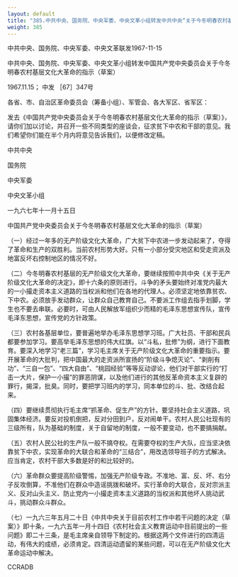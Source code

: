 ```yaml
---
layout: default
title: "385.中共中央、国务院、中央军委、中央文革小组转发中共中央“关于今冬明春农村基层文化大革命的指示（草案）”"
weight: 385
---
```


中共中央、国务院、中央军委、中央文革联发1967-11-15

中共中央、国务院、中央军委、中央文革小组转发中国共产党中央委员会关于今冬明春农村基层文化大革命的指示（草案）

1967.11.15； 中发 ［67］347号

各省、市、自治区革命委员会（筹备小组）、军管会、各大军区、省军区：

发去《中国共产党中央委员会关于今冬明春农村基层文化大革命的指示（草案）》，请你们加以讨论，并召开一些不同类型的座谈会，征求贫下中农和干部的意见。我们希望你们能在半个月内将意见告诉我们，以便修改定稿。

中共中央

国务院

中央军委

中央文革小组

一九六七年十一月十五日

中国共产党中央委员会关于今冬明春农村基层文化大革命的指示（草案）

（一）经过一年多的无产阶级文化大革命，广大贫下中农进一步发动起来了，夺得了革命和生产的双胜利。当前农村形势大好。只有一小部分受灾地区和受走资派及地富反坏右控制地区的情况不好。

（二）今冬明春农村基层的无产阶级文化大革命，要继续按照中共中央《关于无产阶级文化大革命的决定》，即十六条的原则进行。斗争的矛头要始终对准党内最大的一小撮走资本主义道路的当权派和他们在各地的代理人。必须坚定地依靠贫农、下中农。必须放手发动群众，让群众自己教育自己。不要派工作组去指手划脚，学生也不要去串联。必要时，可由人民解放军组织少而精的毛泽东思想宣传队，宣传毛泽东思想，宣传党的方针政策。

（三）农村各基层单位，要普遍地举办毛泽东思想学习班。广大社员、干部和民兵都要参加学习。要高举毛泽东思想的伟大红旗。以“斗私，批修”为纲，进行下面教育。要深入地学习“老三篇”，学习毛主席关于无产阶级文化大革命的重要指示。要开展革命的大批判，把中国最大的走资派所宣扬的“阶级斗争熄灭论”、“剥削有功”、“三自一包”、“四大自由”、“桃园经验”等等反动谬论，他们对干部实行的“打击一大片，保护一小撮”的罪恶阴谋，以及他们进行的其他反革命资本主义复辟的罪行，揭深，批臭。同时，要把学习班内的学习，同本单位的斗、批、改结合起来。

（四）要继续贯彻执行毛主席“抓革命、促生产”的方针。要坚持社会主义道路，巩固集体经济。要反对投机倒把，反对分田到户，反对闹单干。农村人民公社现有的三级所有，队为基础的制度，关于自留地的制度，一般不要变动，也不要搞捐献。

（五）农村人民公社的生产队一般不搞夺权。在需要夺权的生产大队，应当坚决依靠贫下中农，实现革命的大联合和革命的“三结合”，用改选领导班子的方式解决。应当肯定，农村干部大多数是好的和比较好的。

（六）革命群众要提高阶级警惕，加强无产阶级专政。不准地、富、反、坏、右分子反攻倒算，不准他们在群众中造谣挑拨和破坏。实行革命的大联合，反对宗派主义、反对山头主义、防止党内一小撮走资本主义道路的当权派和其他坏人挑动武斗，挑动群众斗群众。

（七）一九六三年五月二十日《中共中央关于目前农村工作中若干问题的决定（草案）》即十条，一九六五年一月十四日《农村社会主义教育运动中目前提出的一些问题》即二十三条，是毛主席亲自领导下制定的。根据这两个文件进行的四清运动，有伟大的成绩，必须肯定。四清运动遗留的某些问题，可以在无产阶级文化大革命运动中解决。

CCRADB

